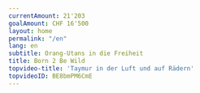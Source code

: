 ```yaml
---
currentAmount: 21'203
goalAmount: CHF 16'500
layout: home
permalink: "/en"
lang: en
subtitle: Orang-Utans in die Freiheit
title: Born 2 Be Wild
topvideo-title: 'Taymur in der Luft und auf Rädern'
topvideoID: BE8bmPM6CmE
---
```


